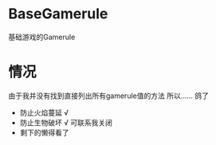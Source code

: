 # BaseGamerule
基础游戏的Gamerule

# 情况
由于我并没有找到直接列出所有gamerule值的方法
所以……
鸽了
- 防止火焰蔓延 √
- 防止生物破坏 √ 可联系我关闭
- 剩下的懒得看了